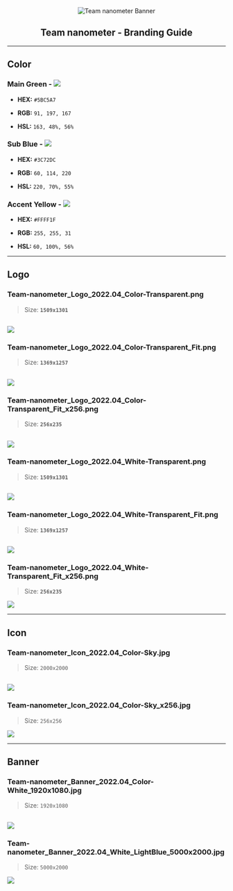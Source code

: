 <div align="center">
<img src="./Banner/Team-nanometer_Banner_2022.04_Color-White_1920x1080.jpg" alt="Team nanometer Banner" title="Team nanometer">
</div>
<h2 align="center">Team nanometer - Branding Guide</h2>

---

## Color
### Main Green - ![](https://via.placeholder.com/15/5BC5A7/000000?text=+)

+ **HEX:** `#5BC5A7`

+ **RGB:** `91, 197, 167`

+ **HSL:** `163, 48%, 56%`

### Sub Blue - ![](https://via.placeholder.com/15/3C72DC/000000?text=+)

+ **HEX:** `#3C72DC`

+ **RGB:** `60, 114, 220`

+ **HSL:** `220, 70%, 55%`

### Accent Yellow - ![](https://via.placeholder.com/15/FFFF1F/000000?text=+)

+ **HEX:** `#FFFF1F`

+ **RGB:** `255, 255, 31`

+ **HSL:** `60, 100%, 56%`

---
## Logo

### Team-nanometer_Logo_2022.04_Color-Transparent.png

> Size: **`1509x1301`**

![](./Logo/Team-nanometer_Logo_2022.04_Color-Transparent.png)
---
### Team-nanometer_Logo_2022.04_Color-Transparent_Fit.png

> Size: **`1369x1257`**

![](./Logo/Team-nanometer_Logo_2022.04_Color-Transparent_Fit.png)
---
### Team-nanometer_Logo_2022.04_Color-Transparent_Fit_x256.png

> Size: **`256x235`**

![](./Logo/Team-nanometer_Logo_2022.04_Color-Transparent_Fit_x256.png)
---
### Team-nanometer_Logo_2022.04_White-Transparent.png

> Size: **`1509x1301`**

![](./Logo/Team-nanometer_Logo_2022.04_White-Transparent.png)
---
### Team-nanometer_Logo_2022.04_White-Transparent_Fit.png

> Size: **`1369x1257`**

![](./Logo/Team-nanometer_Logo_2022.04_White-Transparent_Fit.png)
---
### Team-nanometer_Logo_2022.04_White-Transparent_Fit_x256.png

> Size: **`256x235`**

![](./Logo/Team-nanometer_Logo_2022.04_White-Transparent_Fit_x256.png)

---
## Icon

### Team-nanometer_Icon_2022.04_Color-Sky.jpg

> Size: `2000x2000`

![](./Icon/Team-nanometer_Icon_2022.04_Color-Sky.jpg)
---
### Team-nanometer_Icon_2022.04_Color-Sky_x256.jpg

> Size: `256x256`

![](./Icon/Team-nanometer_Icon_2022.04_Color-Sky_x256.jpg)


---
## Banner

### Team-nanometer_Banner_2022.04_Color-White_1920x1080.jpg

> Size: `1920x1080`

![](./Banner/Team-nanometer_Banner_2022.04_Color-White_1920x1080.jpg)
---
### Team-nanometer_Banner_2022.04_White_LightBlue_5000x2000.jpg

> Size: `5000x2000`

![](./Banner/Team-nanometer_Banner_2022.04_White_LightBlue_5000x2000.jpg)
